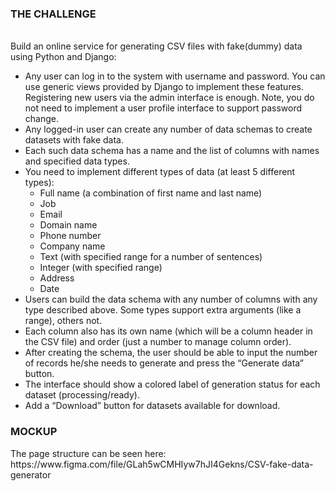 <h3>THE CHALLENGE</h3> <br>
Build an online service for generating CSV files with fake(dummy) data using Python and Django:
<ul>
<li>
Any user can log in to the system with username and password. You can use generic views provided by Django to implement these features. Registering new users via the admin interface is enough. Note, you do not need to implement a user profile
interface to support password change.</li>
<li>Any logged-in user can create any number of data schemas to create datasets with fake data.</li>
<li>Each such data schema has a name and the list of columns with names and specified data types.</li>
<li>You need to implement different types of data (at least 5 different types):
<ul>
<li>Full name (a combination of first name and last name)</li>
<li>Job</li>
<li>Email</li>
<li>Domain name</li>
<li>Phone number</li>
<li>Company name</li>
<li>Text (with specified range for a number of sentences)</li>
<li>Integer (with specified range)</li>
<li>Address</li>
<li>Date</li>
</ul>
</li>
<li>Users can build the data schema with any number of columns with any type described above. Some types support extra arguments (like a range), others not.</li>
<li>Each column also has its own name (which will be a column header in the CSV file) and order (just a number to manage column order).</li>
<li>After creating the schema, the user should be able to input the number of records he/she needs to generate and press the “Generate data” button.</li>
<li>The interface should show a colored label of generation status for each dataset (processing/ready).</li>
<li>Add a “Download” button for datasets available for download.</li>
</ul>
<h3>MOCKUP</h3>
The page structure can be seen here:<br>
https://www.figma.com/file/GLah5wCMHIyw7hJI4Gekns/CSV-fake-data-generator







